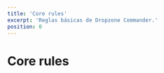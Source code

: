 ```yaml
---
title: 'Core rules'
excerpt: 'Reglas básicas de Dropzone Commander.'
position: 0
---
```

# Core rules

<script setup>
  import { data as pages } from '/documents.data'
  const slug = '/es/dzc/rules/'
  const filteredPages = pages.filter(page => page?.href.indexOf(slug) > -1 && page?.href.indexOf('index.html') < 0)
    .sort((a, b) => a.position - b.position)
</script>

<CategoryCardsContainer :pages="filteredPages" />

